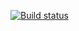 [![Build status](https://ci.appveyor.com/api/projects/status/2kfym8f6lwgyovel?svg=true)](https://ci.appveyor.com/project/Nataliya2020/ra-homework-props-films)
